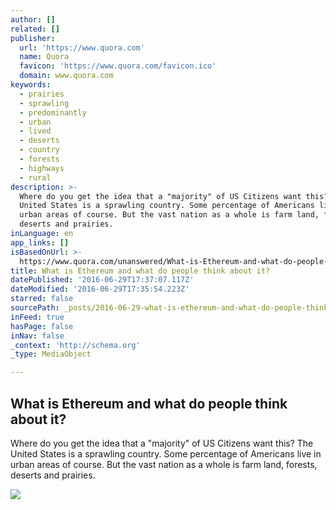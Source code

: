 ```yaml
---
author: []
related: []
publisher:
  url: 'https://www.quora.com'
  name: Quora
  favicon: 'https://www.quora.com/favicon.ico'
  domain: www.quora.com
keywords:
  - prairies
  - sprawling
  - predominantly
  - urban
  - lived
  - deserts
  - country
  - forests
  - highways
  - rural
description: >-
  Where do you get the idea that a "majority" of US Citizens want this? The
  United States is a sprawling country. Some percentage of Americans live in
  urban areas of course. But the vast nation as a whole is farm land, forests,
  deserts and prairies.
inLanguage: en
app_links: []
isBasedOnUrl: >-
  https://www.quora.com/unanswered/What-is-Ethereum-and-what-do-people-think-about-it
title: What is Ethereum and what do people think about it?
datePublished: '2016-06-29T17:37:07.117Z'
dateModified: '2016-06-29T17:35:54.223Z'
starred: false
sourcePath: _posts/2016-06-29-what-is-ethereum-and-what-do-people-think-about-it.md
inFeed: true
hasPage: false
inNav: false
_context: 'http://schema.org'
_type: MediaObject

---
```

<article style=""><h1>What is Ethereum and what do people think about it?</h1><p>Where do you get the idea that a "majority" of US Citizens want this? The United States is a sprawling country. Some percentage of Americans live in urban areas of course. But the vast nation as a whole is farm land, forests, deserts and prairies.</p><img src="https://qsf.ec.quoracdn.net/-images.new_grid.fb_share_default.pnge6dde9cfa6e03c43.png" /></article>